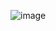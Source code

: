 ![image](https://user-images.githubusercontent.com/90734935/196069555-0fd21959-ab68-40ed-83ec-5f31f10890ec.png)

